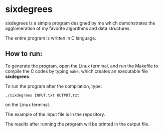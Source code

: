 # sixdegrees

sixdegrees is a simple program designed by me which demonstrates the agglomeration of my favorite algorithms and data structures.

The entire program is written in C language.

## How to run:

To generate the program, open the Linux terminal, and run the Makefile to compile the C codes by typing ```make```, which creates an executable file **sixdegrees**.

To run the program after the compilation, type:
```
./sixdegrees INPUT.txt OUTPUT.txt
```
on the Linux terminal.

The example of the input file is in the repository.

The results after running the program will be printed in the output file.
